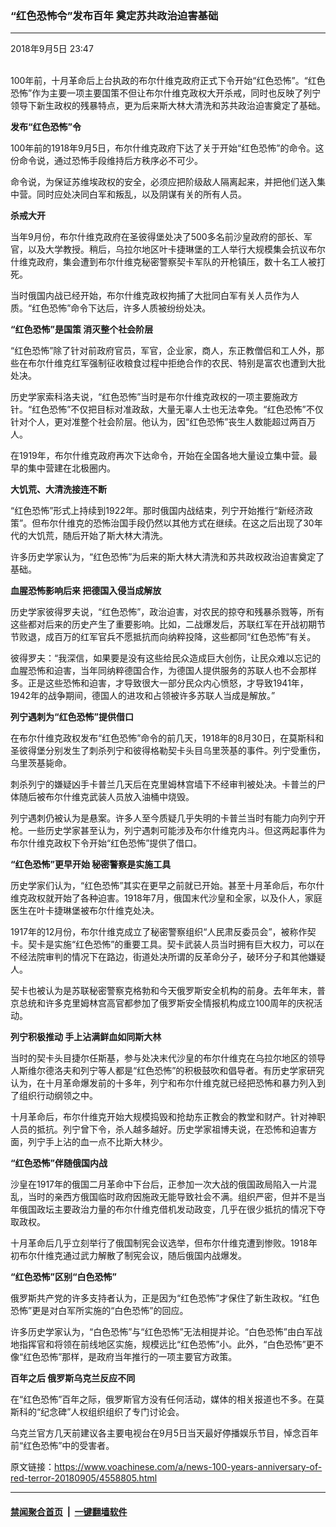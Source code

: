 ### “红色恐怖令”发布百年 奠定苏共政治迫害基础
------------------------

<div class="published">
 <span class="date" title="中国时间">
  <time datetime="2018-09-05T23:47:36+08:00">
   2018年9月5日 23:47
  </time>
 </span>
</div>
<br/>
<div class="wsw">
 <p>
  100年前，十月革命后上台执政的布尔什维克政府正式下令开始“红色恐怖”。“红色恐怖”作为主要一项主要国策不但让布尔什维克政权大开杀戒，同时也反映了列宁领导下新生政权的残暴特点，更为后来斯大林大清洗和苏共政治迫害奠定了基础。
 </p>
 <div class="wsw__embed">
 </div>
 <p>
  <strong>
   发布“红色恐怖”令
  </strong>
 </p>
 <p>
  100年前的1918年9月5日，布尔什维克政府下达了关于开始“红色恐怖”的命令。这份命令说，通过恐怖手段维持后方秩序必不可少。
 </p>
 <p>
  命令说，为保证苏维埃政权的安全，必须应把阶级敌人隔离起来，并把他们送入集中营。同时应处决同白军和叛乱，以及阴谋有关的所有人员。
 </p>
 <p>
  <strong>
   杀戒大开
  </strong>
 </p>
 <p>
  当年9月份，布尔什维克政府在圣彼得堡处决了500多名前沙皇政府的部长、军官，以及大学教授。稍后，乌拉尔地区叶卡捷琳堡的工人举行大规模集会抗议布尔什维克政府，集会遭到布尔什维克秘密警察契卡军队的开枪镇压，数十名工人被打死。
 </p>
 <p>
  当时俄国内战已经开始，布尔什维克政权拘捕了大批同白军有关人员作为人质。“红色恐怖”命令下达后，许多人质被纷纷处决。
 </p>
 <p>
  <strong>
   “红色恐怖”是国策
  </strong>
  <strong>
   消灭整个社会阶层
  </strong>
 </p>
 <p>
  “红色恐怖”除了针对前政府官员，军官，企业家，商人，东正教僧侣和工人外，那些在布尔什维克红军强制征收粮食过程中拒绝合作的农民、特别是富农也遭到大批处决。
 </p>
 <p>
  历史学家索科洛夫说，“红色恐怖”当时是布尔什维克政权的一项主要施政方针。“红色恐怖”不仅把目标对准政敌，大量无辜人士也无法幸免。“红色恐怖”不仅针对个人，更对准整个社会阶层。他认为，因“红色恐怖”丧生人数能超过两百万人。
 </p>
 <p>
  在1919年，布尔什维克政府再次下达命令，开始在全国各地大量设立集中营。最早的集中营建在北极圈内。
 </p>
 <p>
  <strong>
   大饥荒、大清洗接连不断
  </strong>
 </p>
 <p>
  “红色恐怖”形式上持续到1922年。那时俄国内战结束，列宁开始推行“新经济政策”。但布尔什维克的恐怖治国手段仍然以其他方式在继续。在这之后出现了30年代的大饥荒，随后开始了斯大林大清洗。
 </p>
 <p>
  许多历史学家认为，“红色恐怖”为后来的斯大林大清洗和苏共政权政治迫害奠定了基础。
 </p>
 <p>
  <strong>
   血腥恐怖影响后来
  </strong>
  <strong>
   把德国入侵当成解放
  </strong>
 </p>
 <p>
  历史学家彼得罗夫说，“红色恐怖”，政治迫害，对农民的掠夺和残暴杀戮等，所有这些都对后来的历史产生了重要影响。比如，二战爆发后，苏联红军在开战初期节节败退，成百万的红军官兵不愿抵抗而向纳粹投降，这些都同“红色恐怖”有关。
 </p>
 <p>
  彼得罗夫：“我深信，如果要是没有这些给民众造成巨大创伤，让民众难以忘记的血腥恐怖和迫害，当年同纳粹德国合作，为德国人提供服务的苏联人也不会那样多。正是这些恐怖和迫害，才导致很大一部分民众内心愤怒，才导致1941年，1942年的战争期间，德国人的进攻和占领被许多苏联人当成是解放。”
 </p>
 <p>
  <strong>
   列宁遇刺为“红色恐怖”提供借口
  </strong>
 </p>
 <p>
  在布尔什维克政权发布“红色恐怖”命令的前几天，1918年的8月30日，在莫斯科和圣彼得堡分别发生了刺杀列宁和彼得格勒契卡头目乌里茨基的事件。列宁受重伤，乌里茨基毙命。
 </p>
 <p>
  刺杀列宁的嫌疑凶手卡普兰几天后在克里姆林宫墙下不经审判被处决。卡普兰的尸体随后被布尔什维克武装人员放入油桶中烧毁。
 </p>
 <p>
  列宁遇刺仍被认为是悬案。许多人至今质疑几乎失明的卡普兰当时有能力向列宁开枪。一些历史学家甚至认为，列宁遇刺可能涉及布尔什维克内斗。但这两起事件为布尔什维克政权下令开始“红色恐怖”提供了借口。
 </p>
 <p>
  <strong>
   “红色恐怖”更早开始
  </strong>
  <strong>
   秘密警察是实施工具
  </strong>
 </p>
 <p>
  历史学家们认为，“红色恐怖”其实在更早之前就已开始。甚至十月革命后，布尔什维克政权就开始了各种迫害。1918年7月，俄国末代沙皇和全家，以及仆人，家庭医生在叶卡捷琳堡被布尔什维克处决。
 </p>
 <p>
  1917年的12月份，布尔什维克成立了秘密警察组织“人民肃反委员会”，被称作契卡。契卡是实施“红色恐怖”的重要工具。契卡武装人员当时拥有巨大权力，可以在不经法院审判的情况下在路边，街道处决所谓的反革命分子，破环分子和其他嫌疑人。
 </p>
 <p>
  契卡也被认为是苏联秘密警察克格勃和今天俄罗斯安全机构的前身。去年年末，普京总统和许多克里姆林宫高官都参加了俄罗斯安全情报机构成立100周年的庆祝活动。
 </p>
 <p>
  <strong>
   列宁积极推动
  </strong>
  <strong>
   手上沾满鲜血如同斯大林
  </strong>
 </p>
 <p>
  当时的契卡头目捷尔任斯基，参与处决末代沙皇的布尔什维克在乌拉尔地区的领导人斯维尔德洛夫和列宁等人都是“红色恐怖”的积极鼓吹和倡导者。有历史学家研究认为，在十月革命爆发前的十多年，列宁和布尔什维克就已经把恐怖和暴力列入到了组织行动纲领之中。
 </p>
 <p>
  十月革命后，布尔什维克开始大规模捣毁和抢劫东正教会的教堂和财产。针对神职人员的抵抗。列宁曾下令，杀人越多越好。历史学家祖博夫说，在恐怖和迫害方面，列宁手上沾的血一点不比斯大林少。
 </p>
 <p>
  <strong>
   “红色恐怖”伴随俄国内战
  </strong>
 </p>
 <p>
  沙皇在1917年的俄国二月革命中下台后，正参加一次大战的俄国政局陷入一片混乱，当时的亲西方俄国临时政府因施政无能导致社会不满。组织严密，但并不是当年俄国政坛主要政治力量的布尔什维克借机发动政变，几乎在很少抵抗的情况下夺取政权。
 </p>
 <p>
  十月革命后几乎立刻举行了俄国制宪会议选举，但布尔什维克遭到惨败。1918年初布尔什维克通过武力解散了制宪会议，随后俄国内战爆发。
 </p>
 <p>
  <strong>
   “红色恐怖”区别“白色恐怖”
  </strong>
 </p>
 <p>
  俄罗斯共产党的许多支持者认为，正是因为“红色恐怖”才保住了新生政权。“红色恐怖”更是对白军所实施的“白色恐怖”的回应。
 </p>
 <p>
  许多历史学家认为，“白色恐怖”与“红色恐怖”无法相提并论。“白色恐怖”由白军战地指挥官和将领在前线地区实施，规模远比“红色恐怖”小。此外，“白色恐怖”更不像“红色恐怖”那样，是政府当年推行的一项主要官方政策。
 </p>
 <p>
  <strong>
   百年之后
  </strong>
  <strong>
   俄罗斯乌克兰反应不同
  </strong>
 </p>
 <p>
  在“红色恐怖”百年之际，俄罗斯官方没有任何活动，媒体的相关报道也不多。在莫斯科的“纪念碑”人权组织组织了专门讨论会。
 </p>
 <p>
  乌克兰官方几天前建议各主要电视台在9月5日当天最好停播娱乐节目，悼念百年前“红色恐怖”中的受害者。
 </p>
</div>

原文链接：https://www.voachinese.com/a/news-100-years-anniversary-of-red-terror-20180905/4558805.html


------------------------
#### [禁闻聚合首页](https://github.com/gfw-breaker/banned-news/blob/master/README.md) &nbsp;|&nbsp;  [一键翻墙软件](https://github.com/gfw-breaker/nogfw/blob/master/README.md)